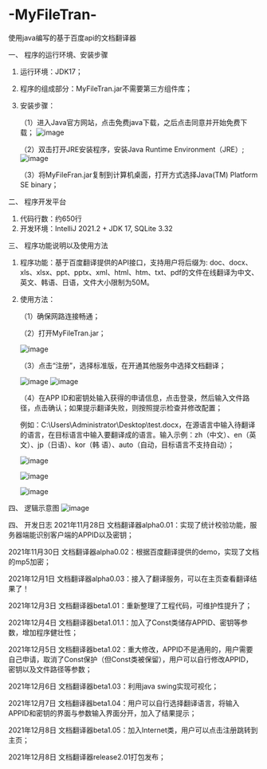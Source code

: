 # -MyFileTran-
使用java编写的基于百度api的文档翻译器

一、	程序的运行环境、安装步骤
1. 运行环境：JDK17；
2. 程序的组成部分：MyFileTran.jar不需要第三方组件库；
3. 安装步骤：

	（1）进入Java官方网站，点击免费java下载，之后点击同意并开始免费下载；
	![image](https://user-images.githubusercontent.com/81380030/194013631-4e8cec55-e9af-44ef-9c1c-97e2cf4dcc76.png)

	（2）双击打开JRE安装程序，安装Java Runtime Environment（JRE）;
	![image](https://user-images.githubusercontent.com/81380030/194013664-f6a066ab-3a90-442b-9016-b8607f371f1b.png)

	（3）将MyFileFran.jar复制到计算机桌面，打开方式选择Java(TM) Platform SE binary；
  
二、	程序开发平台
1. 代码行数：约650行
2. 开发环境：IntelliJ 2021.2 + JDK 17, SQLite 3.32

三、	程序功能说明以及使用方法
1. 程序功能：基于百度翻译提供的API接口，支持用户将后缀为: doc、docx、xls、xlsx、ppt、pptx、xml、html、htm、txt、pdf的文件在线翻译为中文、英文、韩语、日语，文件大小限制为50M。
2. 使用方法：

	（1）确保网路连接畅通；
	
	（2）打开MyFileTran.jar；
	
	![image](https://user-images.githubusercontent.com/81380030/194013694-2edc9828-a778-4aa7-960a-1c8756c75645.png)

	（3）点击“注册”，选择标准版，在开通其他服务中选择文档翻译；
	
	![image](https://user-images.githubusercontent.com/81380030/194013730-bd53586d-c4ec-444e-93e6-4a0de85d1797.png)
	![image](https://user-images.githubusercontent.com/81380030/194013750-5a63bcc4-61e1-42b7-862e-f1a7e5581a06.png)

	（4）在APP ID和密钥处输入获得的申请信息，点击登录，然后输入文件路径，点击确认；如果提示翻译失败，则按照提示检查并修改配置；
	
	例如：C:\Users\Administrator\Desktop\test.docx，在源语言中输入待翻译的语言，在目标语言中输入要翻译成的语言。输入示例：zh（中文）、en（英文）、jp（日语）、kor（韩	 语）、auto（自动，目标语言不支持自动）；
	
 	 ![image](https://user-images.githubusercontent.com/81380030/194013782-32601916-a396-40cd-b9b2-18908bd90dc3.png)

	
	  ![image](https://user-images.githubusercontent.com/81380030/194013850-518a4400-62d6-4a1d-a7df-c3cb84bedcfe.png)
	  
	  ![image](https://user-images.githubusercontent.com/81380030/194013920-7fcc6e7e-6ebe-49e8-a339-21b55a628a4b.png)


四、      逻辑示意图
![image](https://user-images.githubusercontent.com/81380030/194014505-5999a1a2-8dd5-44ce-addd-f8f86c293cf7.png)


四、	开发日志
2021年11月28日 文档翻译器alpha0.01：实现了统计校验功能，服务器端能识别客户端的APPID以及密钥；

2021年11月30日 文档翻译器alpha0.02：根据百度翻译提供的demo，实现了文档的mp5加密；

2021年12月1日 文档翻译器alpha0.03：接入了翻译服务，可以在主页查看翻译结果了！

2021年12月3日 文档翻译器beta1.01：重新整理了工程代码，可维护性提升了；

2021年12月4日 文档翻译器beta1.01.1：加入了Const类储存APPID、密钥等参数，增加程序健壮性；

2021年12月5日 文档翻译器beta1.02：重大修改，APPID不是通用的，用户需要自己申请，取消了Const保护（但Const类被保留），用户可以自行修改APPID，密钥以及文件路径等参数；

2021年12月6日 文档翻译器beta1.03：利用java swing实现可视化；

2021年12月7日 文档翻译器beta1.04：用户可以自行选择翻译语言，将输入APPID和密钥的界面与参数输入界面分开，加入了结果提示；

2021年12月8日 文档翻译器beta1.05：加入Internet类，用户可以点击注册跳转到主页；

2021年12月8日 文档翻译器release2.01打包发布； 

